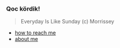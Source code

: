 ### Qoc kördik!
 > Everyday Is Like Sunday
 > (c) Morrissey

- [how to reach me](https://arpanetus.com/contact.html)
- [about me](https://arpanetus.com/about.html)

